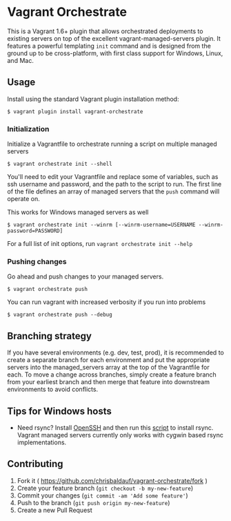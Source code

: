 # Vagrant Orchestrate

This is a Vagrant 1.6+ plugin that allows orchestrated deployments
to existing servers on top of the excellent vagrant-managed-servers plugin.
It features a powerful templating `init` command and is designed from the
ground up to be cross-platform, with first class support for Windows,
Linux, and Mac.

## Usage

Install using the standard Vagrant plugin installation method:

    $ vagrant plugin install vagrant-orchestrate

### Initialization
Initialize a Vagrantfile to orchestrate running a script on multiple managed servers

    $ vagrant orchestrate init --shell

You'll need to edit your Vagrantfile and replace some of variables, such as ssh username and
password, and the path to the script to run. The first line of the file defines an array of
managed servers that the `push` command will operate on.

This works for Windows managed servers as well

    $ vagrant orchestrate init --winrm [--winrm-username=USERNAME --winrm-password=PASSWORD]

For a full list of init options, run `vagrant orchestrate init --help`

### Pushing changes
Go ahead and push changes to your managed servers.

    $ vagrant orchestrate push

You can run vagrant with increased verbosity if you run into problems

    $ vagrant orchestrate push --debug

## Branching strategy

If you have several environments (e.g. dev, test, prod), it is recommended to create
a separate branch for each environment and put the appropriate servers into the
managed_servers array at the top of the Vagrantfile for each. To move a change
across branches, simply create a feature branch from your earliest branch and then
merge that feature into downstream environments to avoid conflicts.

## Tips for Windows hosts

* Need rsync? Install [OpenSSH](http://www.mls-software.com/opensshd.html) and then run this [script]() to install rsync. Vagrant managed servers currently only works with cygwin based rsync implementations.

## Contributing

1. Fork it ( https://github.com/chrisbaldauf/vagrant-orchestrate/fork )
2. Create your feature branch (`git checkout -b my-new-feature`)
3. Commit your changes (`git commit -am 'Add some feature'`)
4. Push to the branch (`git push origin my-new-feature`)
5. Create a new Pull Request
